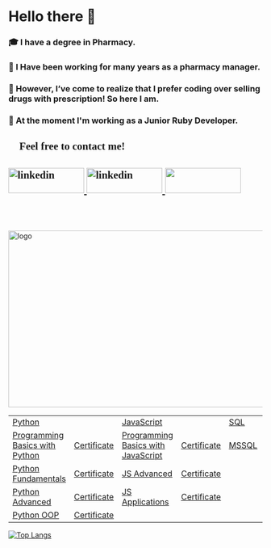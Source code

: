 # Hello there 👋 
### :mortar_board: I have а degree in Pharmacy. 
### :calendar: I Have been working for many years as а pharmacy manager.
### :pill: However, I’ve come to realize that I prefer coding over selling drugs with prescription! So here I am.
### :calendar: At the moment I'm working as a Junior Ruby Developer.

### <h2 style="font-family:tempus sans itc;"> :eyes: Feel free to contact me!

<div>
<h2 style="font-family:tempus sans itc;"><a href="mailto:stoyan_stoyanov@rocketmail.com?"><img  src="https://www.freepnglogos.com/uploads/email-png/download-blue-email-png-png-image-pngimg-10.png" alt="linkedin" width="150" height="50"></a><a  href = 'https://www.linkedin.com/in/stoyan-stoyanov-51637a217'>
  <img  src="https://upload.wikimedia.org/wikipedia/commons/0/01/LinkedIn_Logo.svg" alt="linkedin" width="150" height="50"> <img width = "150" height="50" src="https://komarev.com/ghpvc/?username=Stoyan83"></a>
 </div>

  


</a>
</br></br></br>

<div>
<a href="https://softuni.bg/trainings/courses/">
<img src="https://www.encryptionconsulting.com/wp-content/uploads/2020/08/digital-certificates.png" alt="logo" width="910" height="350" align="center">
</div>


</div>

 <table>
  <tr>
    <td colspan="2">Python</td>
    <td colspan="2">JavaScript</td>
    <td colspan="2">SQL</td>
  </tr>

  <tr>
    <td><a href ='https://softuni.bg/trainings/3516/programming-basics-with-python-november-2021'>Programming Basics with Python</a> </td>
    <td><a href ='https://softuni.bg/certificates/details/121421/0b9b06b1'>Certificate</a>  </td>
    <td><a href ='https://softuni.bg/trainings/3742/programming-basics-with-javascript-april-2022'>Programming Basics with JavaScript</a></td>
    <td><a href ='https://softuni.bg/certificates/details/134073/74b0ddcf'>Certificate</a>  </td>
    <td><a href ='https://softuni.bg/trainings/3714/ms-sql-may-2022'>MSSQL</td>
    <td><a href ='https://softuni.bg/certificates/details/134802/61a9035e'>Certificate</td>          
  </tr>
  
  <tr>
    <td><a href ='https://softuni.bg/modules/106/fundamentals-module/1316'>Python Fundamentals</a></td>
    <td><a href ='https://softuni.bg/certificates/details/129140/8f7380c2'>Certificate</td>
    <td><a href ='https://softuni.bg/trainings/3846/js-advanced-september-2022'>JS Advanced</a></td>
    <td><a href ='https://softuni.bg/certificates/details/145617/4f0afff9'>Certificate</td>
    <td></td>
    <td></td>
  </tr>
  
   <tr>
    <td><a href ='https://softuni.bg/modules/74/python-advanced/1345'>Python Advanced</a> </td>
    <td><a href ='https://softuni.bg/certificates/details/135948/b644f779'>Certificate</td>
    <td><a href ='https://softuni.bg/trainings/3847/js-applications-october-2022'>JS Applications</a></td>
    <td><a href ='https://softuni.bg/certificates/details/150010/1e3deb3b'>Certificate</a> </td>
    <td></td>
    <td></td>    
  </tr>
  
   <tr>
    <td><a href ='https://softuni.bg/trainings/3705/python-oop-june-2022'>Python OOP</a> </td>
    <td><a href ='https://softuni.bg/certificates/details/140935/6e26946a'>Certificate</a> </td>
    <td></td>
    <td></td>
    <td></td>
    <td></td>    
  </tr>
  
</table>

<div>
  
![Top Langs](https://github-readme-stats.vercel.app/api/top-langs/?username=Stoyan83&theme=buefy)
  
</div>

